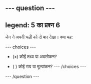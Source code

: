 --- question ---
---
legend: 5 का प्रश्न 6
---

जेन ने अपनी घड़ी को दो बार देखा। क्या यह:

--- choices ---
- (x) कोई तथ्य या अवलोकन?

- ( ) कोई राय या मूल्यांकन? --- /choices ---

--- /question ---
